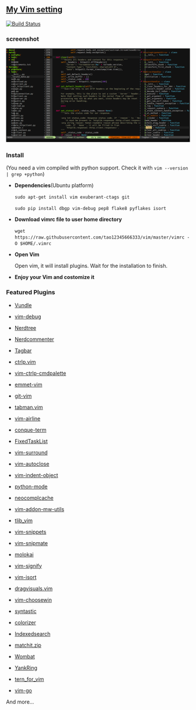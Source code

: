 ## [My Vim setting](http://tao12345666333.github.com/vim)
[![Build Status](https://travis-ci.org/tao12345666333/vim.png)](https://travis-ci.org/tao12345666333/vim)

### screenshot

![screenshot.png](screenshot.png)

### Install
(You need a vim compiled with python support. Check it with `vim --version | grep +python`)

* **Dependencies**(Ubuntu platform)

    `sudo apt-get install vim exuberant-ctags git`

    `sudo pip install dbgp vim-debug pep8 flake8 pyflakes isort`

* **Download vimrc file to user home directory**

    `wget https://raw.githubusercontent.com/tao12345666333/vim/master/vimrc -O $HOME/.vimrc`

* **Open Vim**

    Open vim, it will install plugins. Wait for the installation to finish.

* **Enjoy your Vim and costomize it**

### Featured Plugins

* [Vundle](https://github.com/VundleVim/Vundle.vim)

* [vim-debug]()

* [Nerdtree]()

* [Nerdcommenter]()

* [Tagbar]()

* [ctrlp.vim]()

* [vim-ctrlp-cmdpalette]()

* [emmet-vim]()

* [git-vim]()

* [tabman.vim]()

* [vim-airline]()

* [conque-term]()

* [FixedTaskList]()

* [vim-surround]()

* [vim-autoclose]()

* [vim-indent-object]()

* [python-mode]()

* [neocomplcache]()

* [vim-addon-mw-utils]()

* [tlib_vim]()

* [vim-snippets]()

* [vim-snipmate]()

* [molokai]()

* [vim-signify]()

* [vim-isort]()

* [dragvisuals.vim]()

* [vim-choosewin](https://github.com/t9md/vim-choosewin)

* [syntastic]()

* [colorizer]()

* [Indexedsearch]()

* [matchit.zip]()

* [Wombat]()

* [YankRing]()

* [tern_for_vim]()

* [vim-go]()

And more...
